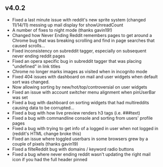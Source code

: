 ## v4.0.2

- Fixed a last minute issue with reddit's new sprite system (changed 11/14/11) messing up mail display for showUnreadCount
- A number of fixes to night mode (thanks gavin19!)
- Changed how Never Ending Reddit remembers pages to get around a Chrome bug that was breaking scrolling and find in page searches that caused scrolls...
- Fixed inconsistency on subreddit tagger, especially on subsequent never ending reddit pages
- Fixed an opera specific bug in subreddit tagger that was placing "undefined" in link titles
- Chrome no longer marks images as visited when in incognito mode
- Fixed 404 issues with dashboard on mail and user widgets when default sort was changed.
- Now allowing sorting by new/hot/top/controversial on user widgets
- Fixed an issue with account switcher menu alignment when pinUserBar was set
- Fixed a bug with dashboard on sorting widgets that had multireddits causing data to be corrupted...
- Fixed a bug with how live preview renders h3 tags (i.e. ###text)
- Fixed a bug with commandline console and sorting from users' profile pages
- Fixed a bug with trying to get info of a logged in user when not logged in (reddit's HTML change broke this)
- Fixed an issue where toggled userbars in some browsers grew by a couple of pixels (thanks gavin19)
- Fixed a filteReddit bug with domains / keyword radio buttons
- Fixed a bug where never ending reddit wasn't updating the right mail icon if you had the full header pinned
